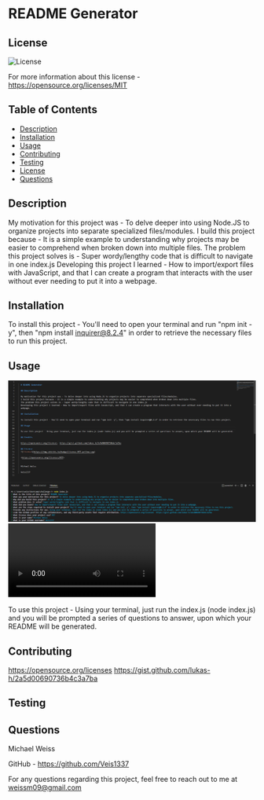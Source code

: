 
  # README Generator

  ## License 
  ![License](https://img.shields.io/badge/License-MIT-yellow.svg)
 
  For more information about this license - <https://opensource.org/licenses/MIT> 

  ## Table of Contents
  - [Description](#description)
  - [Installation](#installation)
  - [Usage](#usage)
  - [Contributing](#contributing)
  - [Testing](#testing)
  - [License](#license)
  - [Questions](#questions)

  ## Description

  My motivation for this project was - To delve deeper into using Node.JS to organize projects into separate specialized files/modules.
  I build this project because - It is a simple example to understanding why projects may be easier to comprehend when broken down into multiple files.
  The problem this project solves is - Super wordy/lengthy code that is difficult to navigate in one index.js
  Developing this project I learned - How to import/export files with JavaScript, and that I can create a program that interacts with the user without ever needing to put it into a webpage.

  ## Installation

  To install this project - You'll need to open your terminal and run "npm init -y", then "npm install inquirer@8.2.4" in order to retrieve the necessary files to run this project. 

  ## Usage
  ![Screenshot](./Screenshots%20%26%20Sample%20README/Screenshot%202023-01-30%20115949.png)
  ![VideoSubmission](./Submission%20Video/MP4%20-%20Video%20Submission.mp4)
  
  To use this project - Using your terminal, just run the index.js (node index.js) and you will be prompted a series of questions to answer, upon which your README will be generated.

  ## Contributing

  https://opensource.org/licenses  https://gist.github.com/lukas-h/2a5d00690736b4c3a7ba

  ## Testing

  ## Questions

  Michael Weiss

  GitHub - https://github.com/Veis1337 

  For any questions regarding this project, feel free to reach out to me at weissm09@gmail.com 
  